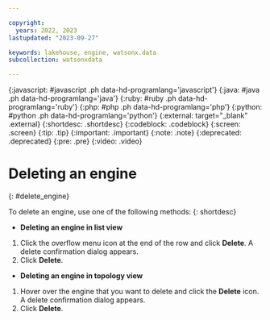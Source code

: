 ```yaml
---

copyright:
  years: 2022, 2023
lastupdated: "2023-09-27"

keywords: lakehouse, engine, watsonx.data
subcollection: watsonxdata

---
```


{:javascript: #javascript .ph data-hd-programlang='javascript'}
{:java: #java .ph data-hd-programlang='java'}
{:ruby: #ruby .ph data-hd-programlang='ruby'}
{:php: #php .ph data-hd-programlang='php'}
{:python: #python .ph data-hd-programlang='python'}
{:external: target="_blank" .external}
{:shortdesc: .shortdesc}
{:codeblock: .codeblock}
{:screen: .screen}
{:tip: .tip}
{:important: .important}
{:note: .note}
{:deprecated: .deprecated}
{:pre: .pre}
{:video: .video}

# Deleting an engine
{: #delete_engine}

To delete an engine, use one of the following methods:
{: shortdesc}

- **Deleting an engine in list view**

1. Click the overflow menu icon at the end of the row and click **Delete**. A delete confirmation dialog appears.
2. Click **Delete**.

- **Deleting an engine in topology view**

1. Hover over the engine that you want to delete and click the **Delete** icon. A delete confirmation dialog appears.
2. Click **Delete**.

